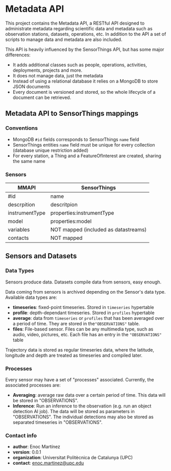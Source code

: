 # Metadata API #

This project contains the Metadata API, a RESTful API designed to administrate metadata regarding scientific data and metadata such as observation stations, datasets, operations, etc. In addition to the API a set of scripts to manage data and metadata are also included.

This API is heavily influenced by the SensorThings API, but has some major differences:  

- It adds additional classes such as people, operations, activities, deployments, projects and more.
- It does not manage data, just the metadata
- Instead of using a relational database it relies on a MongoDB to store JSON documents
- Every document is versioned and stored, so the whole lifecycle of a document can be retrieved.


## Metadata API to SensorThings mappings ##

### Conventions

* MongoDB `#id` fields corresponds to SensorThings `name` field
* SensorThings entities `name` field must be unique for every collection (database unique restriction added)
* For every station, a Thing and a FeatureOfInterest are created, sharing the same name

### Sensors

| MMAPI          | SensorThings                         |
|----------------|--------------------------------------|
| #id            | name                                 |
| descrpition    | descritpion                          |
| instrumentType | properties:instrumentType            |
| model          | properties:model                     |
| variables      | NOT mapped (included as datastreams) |
| contacts       | NOT mapped                           |

## Sensors and Datasets ##
### Data Types ###
Sensors produce data. Datasets compile data from sensors, easy enough. 

Data coming from sensors is archived depending on the Sensor's data type. Available data types are:
* **timeseries**: fixed-point timeseries. Stored in `timeseries` hypertable
* **profile**: depth-dependant timeseries. Stored in `profiles` hypertable
* **average**: data from `timeseries` or `profiles` that has been averaged over a period of time. They are stored in the`"OBSERVATIONS"` table.
* **files**: File-based sensor. Files can be any multimedia type, such as audio, video, pictures, etc. Each file has an entry in the `"OBSERVATIONS"` table 

Trajectory data is stored as regular timeseries data, where the latitude, longitude and depth are treated as timeseries and compiled later.
### Processes ###
Every sensor may have a set of "processes" associated. Currently, the associated processes are:
* **Averaging**: average raw data over a certain period of time. This data will be stored in "OBSERVATIONS".
* **Inference**: Run an inference to the observation (e.g. run an object detection AI job). The data will be stored as parameters in "OBSERVATIONS". The individual detections may also be stored as separated timeseries in "OBSERVATIONS".

### Contact info ###

* **author**: Enoc Martínez  
* **version**: 0.0.1  
* **organization**: Universitat Politècnica de Catalunya (UPC)  
* **contact**: enoc.martinez@upc.edu  


